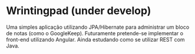 # Wrintingpad (under develop)
Uma simples aplicação utilizando JPA/Hibernate para administrar um bloco de notas (como o GoogleKeep). Futuramente pretende-se implementar o front-end utilizando Angular. Ainda estudando como se utilizar REST com Java.
